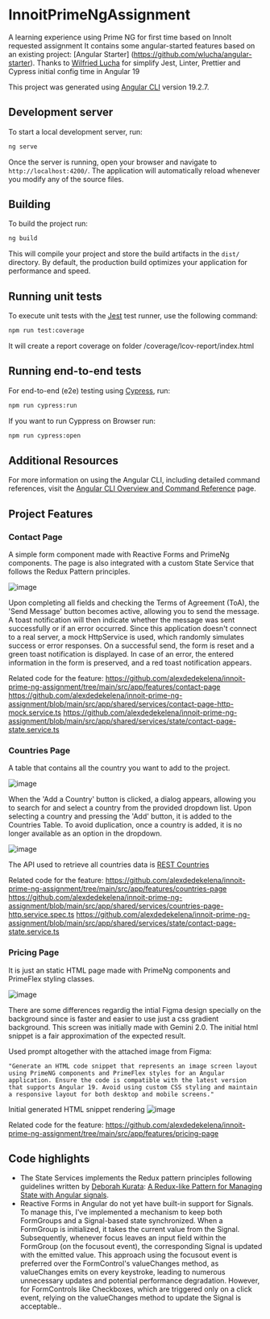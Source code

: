 # InnoitPrimeNgAssignment

A learning experience using Prime NG for first time based on InnoIt requested assignment
It contains some angular-started features based on an existing project: [Angular Starter] (https://github.com/wlucha/angular-starter). Thanks to [Wilfried Lucha](https://github.com/wlucha) for simplify Jest, Linter, Prettier and Cypress initial config time in Angular 19

This project was generated using [Angular CLI](https://github.com/angular/angular-cli) version 19.2.7.

## Development server

To start a local development server, run:

```bash
ng serve
```

Once the server is running, open your browser and navigate to `http://localhost:4200/`. The application will automatically reload whenever you modify any of the source files.

## Building

To build the project run:

```bash
ng build
```

This will compile your project and store the build artifacts in the `dist/` directory. By default, the production build optimizes your application for performance and speed.

## Running unit tests

To execute unit tests with the [Jest](https://github.com/jestjs/jest) test runner, use the following command:

```bash
npm run test:coverage
```

It will create a report coverage on folder /coverage/lcov-report/index.html

## Running end-to-end tests

For end-to-end (e2e) testing using [Cypress](https://www.cypress.io/), run:

```bash
npm run cypress:run
```

If you want to run Cyppress on Browser run:

```bash
npm run cypress:open
```

## Additional Resources

For more information on using the Angular CLI, including detailed command references, visit the [Angular CLI Overview and Command Reference](https://angular.dev/tools/cli) page.

## Project Features

### Contact Page

A simple form component made with Reactive Forms and PrimeNg components. The page is also integrated with a custom State Service that follows the Redux Pattern principles.

![image](https://github.com/user-attachments/assets/034e5165-bc58-4d63-977a-c7f35cf7f6ca)

Upon completing all fields and checking the Terms of Agreement (ToA), the 'Send Message' button becomes active, allowing you to send the message. 
A toast notification will then indicate whether the message was sent successfully or if an error occurred. Since this application doesn't connect to a real server, a mock HttpService is used, which randomly simulates success or error responses. On a successful send, the form is reset and a green toast notification is displayed. In case of an error, the entered information in the form is preserved, and a red toast notification appears.

Related code for the feature:
https://github.com/alexdedekelena/innoit-prime-ng-assignment/tree/main/src/app/features/contact-page
https://github.com/alexdedekelena/innoit-prime-ng-assignment/blob/main/src/app/shared/services/contact-page-http-mock.service.ts
https://github.com/alexdedekelena/innoit-prime-ng-assignment/blob/main/src/app/shared/services/state/contact-page-state.service.ts

### Countries Page

A table that contains all the country you want to add to the project.

![image](https://github.com/user-attachments/assets/70cdd1ae-c2f0-42d7-b700-b2bc1dda0da2)

When the 'Add a Country' button is clicked, a dialog appears, allowing you to search for and select a country from the provided dropdown list. Upon selecting a country and pressing the 'Add' button, it is added to the Countries Table. To avoid duplication, once a country is added, it is no longer available as an option in the dropdown.

![image](https://github.com/user-attachments/assets/93b08d19-4919-457c-a8d2-9400310e7191)

The API used to retrieve all countries data is [REST Countries](https://restcountries.com/)

Related code for the feature:
https://github.com/alexdedekelena/innoit-prime-ng-assignment/tree/main/src/app/features/countries-page
https://github.com/alexdedekelena/innoit-prime-ng-assignment/blob/main/src/app/shared/services/countries-page-http.service.spec.ts
https://github.com/alexdedekelena/innoit-prime-ng-assignment/blob/main/src/app/shared/services/state/contact-page-state.service.ts

### Pricing Page

It is just an static HTML page made with PrimeNg components and PrimeFlex styling classes.

![image](https://github.com/user-attachments/assets/39043859-d1e5-4a3e-80cb-47d547a8e614)

There are some differences regardig the intial Figma design specially on the background since is faster and easier to use just a css gradient background.
This screen was initially made with Gemini 2.0. The initial html snippet is a fair approximation of the expected result.

Used prompt altogether with the attached image from Figma:

```
"Generate an HTML code snippet that represents an image screen layout using PrimeNG components and PrimeFlex styles for an Angular application. Ensure the code is compatible with the latest version that supports Angular 19. Avoid using custom CSS styling and maintain a responsive layout for both desktop and mobile screens."
```

Initial generated HTML snippet rendering
![image](https://github.com/user-attachments/assets/376f1b30-b86a-4a4c-a98f-3f48760c9db4)

Related code for the feature:
https://github.com/alexdedekelena/innoit-prime-ng-assignment/tree/main/src/app/features/pricing-page

## Code highlights

- The State Services implements the Redux pattern principles following guidelines written by [Deborah Kurata](https://github.com/deborahk): [A Redux-like Pattern for Managing State with Angular signals](https://www.youtube.com/watch?v=rHQa4SpekaA).
- Reactive Forms in Angular do not yet have built-in support for Signals. To manage this, I've implemented a mechanism to keep both FormGroups and a Signal-based state synchronized. When a FormGroup is initialized, it takes the current value from the Signal. Subsequently, whenever focus leaves an input field within the FormGroup (on the focusout event), the corresponding Signal is updated with the emitted value. This approach using the focusout event is preferred over the FormControl's valueChanges method, as valueChanges emits on every keystroke, leading to numerous unnecessary updates and potential performance degradation. However, for FormControls like Checkboxes, which are triggered only on a click event, relying on the valueChanges method to update the Signal is acceptable..










